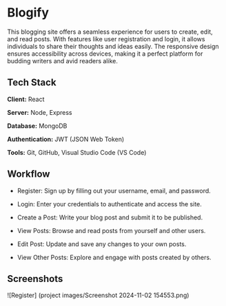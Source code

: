
# Blogify

This blogging site offers a seamless experience for users to create, edit, and read posts. With features like user registration and login, it allows individuals to share their thoughts and ideas easily. The responsive design ensures accessibility across devices, making it a perfect platform for budding writers and avid readers alike.




## Tech Stack

**Client:** React

**Server:** Node, Express

**Database:** MongoDB

**Authentication:** JWT (JSON Web Token)

**Tools:** Git, GitHub, Visual Studio Code (VS Code)






## Workflow

- Register: Sign up by filling out your username, email, and password.

- Login: Enter your credentials to authenticate and access the site.

- Create a Post: Write your blog post and submit it to be published.

- View Posts: Browse and read posts from yourself and other users.

- Edit Post: Update and save any changes to your own posts.

- View Other Posts: Explore and engage with posts created by others.

## Screenshots

![Register] (project images/Screenshot 2024-11-02 154553.png)





